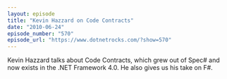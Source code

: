 ```yaml
---
layout: episode
title: "Kevin Hazzard on Code Contracts"
date: "2010-06-24"
episode_number: "570"
episode_url: "https://www.dotnetrocks.com/?show=570"
---
```


Kevin Hazzard talks about Code Contracts, which grew out of Spec# and now exists in the .NET Framework 4.0. He also gives us his take on F#.
